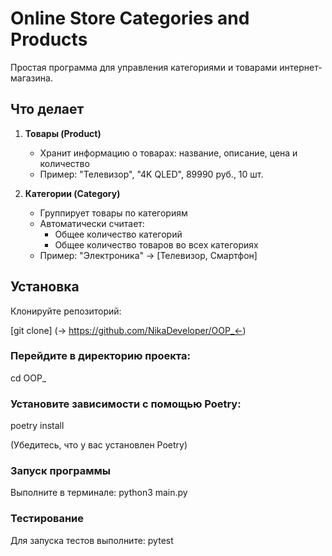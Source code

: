 # Online Store Categories and Products

Простая программа для управления категориями и товарами интернет-магазина.

## Что делает

1. **Товары (Product)**
   - Хранит информацию о товарах: название, описание, цена и количество
   - Пример: "Телевизор", "4K QLED", 89990 руб., 10 шт.

2. **Категории (Category)**
   - Группирует товары по категориям
   - Автоматически считает:
     - Общее количество категорий
     - Общее количество товаров во всех категориях
   - Пример: "Электроника" → [Телевизор, Смартфон]

## Установка
Клонируйте репозиторий:

[git clone] (-> https://github.com/NikaDeveloper/OOP_<-)
### Перейдите в директорию проекта:
cd OOP_

### Установите зависимости с помощью Poetry:
poetry install

(Убедитесь, что у вас установлен Poetry)

### Запуск программы
Выполните в терминале: python3 main.py

### Тестирование
Для запуска тестов выполните: pytest
